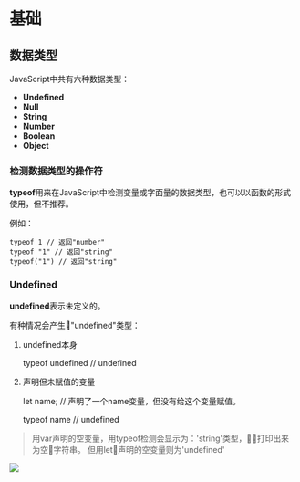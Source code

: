 # 基础

## 数据类型

JavaScript中共有六种数据类型：

- **Undefined**
- **Null**
- **String**
- **Number**
- **Boolean**
- **Object**

### 检测数据类型的操作符

**typeof**用来在JavaScript中检测变量或字面量的数据类型，也可以以函数的形式使用，但不推荐。

例如：

    typeof 1 // 返回"number"
    typeof "1" // 返回"string"
    typeof("1") // 返回"string"

### Undefined

**undefined**表示未定义的。

有种情况会产生"undefined"类型：

1. undefined本身

    typeof undefined // undefined

2. 声明但未赋值的变量

    let name;  // 声明了一个name变量，但没有给这个变量赋值。

    typeof name // undefined

> 用var声明的空变量，用typeof检测会显示为：'string'类型，打印出来为空字符串。
> 但用let声明的空变量则为'undefined'

![](https://ws1.sinaimg.cn/large/006tNc79ly1fmosqpyg6zj308m0aamx4.jpg)